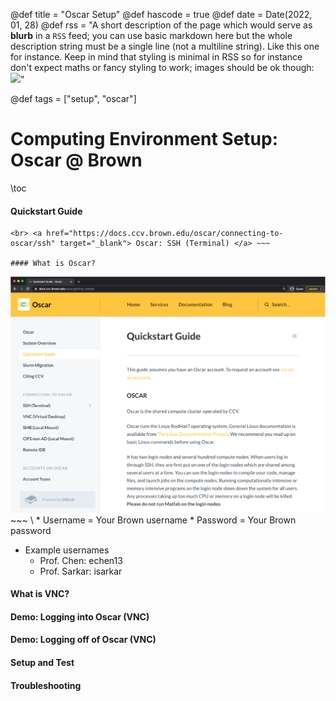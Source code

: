 @def title = "Oscar Setup"
@def hascode = true
@def date = Date(2022, 01, 28)
@def rss = "A short description of the page which would serve as **blurb** in a `RSS` feed; you can use basic markdown here but the whole description string must be a single line (not a multiline string). Like this one for instance. Keep in mind that styling is minimal in RSS so for instance don't expect maths or fancy styling to work; images should be ok though: ![](https://upload.wikimedia.org/wikipedia/en/3/32/Rick_and_Morty_opening_credits.jpeg)"

@def tags = ["setup", "oscar"]

# Computing Environment Setup: Oscar @ Brown

\toc

#### Quickstart Guide
~~~ <a href="https://docs.ccv.brown.edu/oscar/" target="_blank"> Brown CCV Oscar Documentation </a>
<br> <a href="https://docs.ccv.brown.edu/oscar/connecting-to-oscar/ssh" target="_blank"> Oscar: SSH (Terminal) </a> ~~~

#### What is Oscar?

~~~ 
<div class="home-box">
    <center><img src = "/assets/setup/oscar/oscar_1.png" alt = "oscar main" class=""></center>
</div>
~~~
\
* Username = Your Brown username
* Password = Your Brown password

* Example usernames
    * Prof. Chen: 	echen13
    * Prof. Sarkar: 	isarkar


#### What is VNC?


#### Demo: Logging into Oscar (VNC)


#### Demo: Logging off of Oscar (VNC)

#### Setup and Test


#### Troubleshooting


